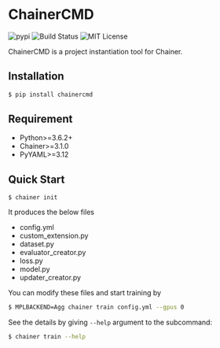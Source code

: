 # ChainerCMD
![pypi](https://img.shields.io/pypi/v/chainercmd.svg)
![Build Status](https://travis-ci.org/mitmul/chainercmd.svg?branch=master)
![MIT License](https://img.shields.io/github/license/mitmul/chainercmd.svg)

ChainerCMD is a project instantiation tool for Chainer.

## Installation

```bash
$ pip install chainercmd
```

## Requirement

- Python>=3.6.2+
- Chainer>=3.1.0
- PyYAML>=3.12

## Quick Start

```
$ chainer init
```

It produces the below files

- config.yml
- custom_extension.py
- dataset.py
- evaluator_creator.py
- loss.py
- model.py
- updater_creator.py

You can modify these files and start training by

```bash
$ MPLBACKEND=Agg chainer train config.yml --gpus 0
```

See the details by giving `--help` argument to the subcommand:

```bash
$ chainer train --help
```
